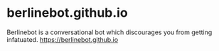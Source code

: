 # berlinebot.github.io
Berlinebot is a conversational bot which discourages you from getting infatuated. https://berlinebot.github.io
